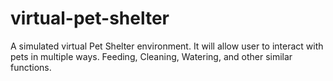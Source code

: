 # virtual-pet-shelter

A simulated virtual Pet Shelter environment.  It will allow user to interact with pets in multiple ways.  Feeding, Cleaning, Watering, and other 
similar functions.  
